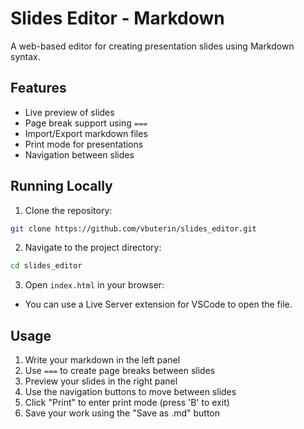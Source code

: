 # Slides Editor - Markdown

A web-based editor for creating presentation slides using Markdown syntax.

## Features

- Live preview of slides
- Page break support using `===`
- Import/Export markdown files
- Print mode for presentations
- Navigation between slides

## Running Locally

1. Clone the repository:

```bash
git clone https://github.com/vbuterin/slides_editor.git
```

2. Navigate to the project directory:

```bash
cd slides_editor
```

3. Open `index.html` in your browser:

- You can use a Live Server extension for VSCode to open the file.

## Usage

1. Write your markdown in the left panel
2. Use `===` to create page breaks between slides
3. Preview your slides in the right panel
4. Use the navigation buttons to move between slides
5. Click "Print" to enter print mode (press 'B' to exit)
6. Save your work using the "Save as .md" button
